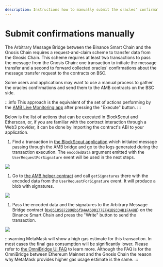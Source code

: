 ```yaml
---
description: Instructions how to manually submit the oracles' confirmation to the BSC side
---
```


# Submit confirmations manually

The Arbitrary Message Bridge between the Binance Smart Chain and the Gnosis Chain requires a request-and-claim scheme to transfer data from the Gnosis Chain. This scheme requires at least two transactions to pass the message from the Gnosis Chain: one transaction to initiate the message transfer and a second to forward collected oracles' confirmations about the message transfer request to the contracts on BSC.

Some users and applications may want to use a manual process to gather the oracles confirmations and send them to the AMB contracts on the BSC side.

:::info
This approach is the equivalent of the set of actions performing by the [AMB Live Monitoring app](https://alm-bsc-xdai.herokuapp.com) after pressing the "Execute" button.
:::

Below is the list of actions that can be executed in BlockScout and Etherscan, or, if you are familiar with the contract interaction through a Web3 provider, it can be done by importing the contract's ABI to your application.

1. Find a transaction in [the BlockScout application](https://blockscout.com/xdai/mainnet)  which initiated message passing through the AMB bridge and go to the logs generated during the transaction execution. The `encodedData` argument emitted with the `UserRequestForSignature` event will be used in the next steps.

![](</img/specs/bridges/image-119.png>)

1. Go to [the AMB helper contract](https://blockscout.com/xdai/mainnet/address/0x68C69307a0975D2636fA9772c7633204648788A8/read-contract) and call `getSignatures` there with the encoded data from the `UserRequestForSignature` event. It will produce a blob with signatures.

![](</img/specs/bridges/image-120.png>)

1. Pass the encoded data and the signatures to the Arbitrary Message Bridge contract ([`0x05185872898b6f94AA600177EF41B9334B1FA48B`](https://bscscan.com/address/0x05185872898b6f94AA600177EF41B9334B1FA48B#writeProxyContract)) on the Binance Smart Chain and press the "Write" button to send the transaction.

![](</img/specs/bridges/image-121.png>)

:::warning
MetaMask will show a high gas estimate for this transaction. In most cases the final gas consumption will be significantly lower. Please refer to [the OmniBridge UI FAQ](https://www.xdaichain.com/about-xdai/faqs/bridges-xdai-bridge-and-omnibridge#metamask-is-showing-very-high-fees-to-claim-a-transaction-on-ethereum-tokens-bridged-from-xdai-to-ethereum-is-this-estimate-accurate) to learn more. Although the FAQ is for the OmniBridge between Ethereum Mainnet and the Gnosis Chain the reason why MetaMask provides higher gas usage estimate is the same.
:::
